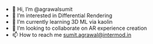 - 👋 Hi, I’m @agrawalsumit
- 👀 I’m interested in Differential Rendering 
- 🌱 I’m currently learning 3D ML via kaolin 
- 💞️ I’m looking to collaborate on AR experience creation 
- 📫 How to reach me sumit.agrawal@intermod.in

<!---
agrawalsumit/agrawalsumit is a ✨ special ✨ repository because its `README.md` (this file) appears on your GitHub profile.
You can click the Preview link to take a look at your changes.
--->
